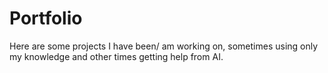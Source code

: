 # Portfolio
Here are some projects I have been/ am working on, sometimes using only my knowledge and other times getting help from AI.
